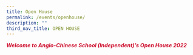 ```yaml
---
title: Open House
permalink: /events/openhouse/
description: ""
third_nav_title: OPEN HOUSE
---
```

<span style="color: #ce0e2d;"><strong><i>Welcome to Anglo-Chinese School (Independent)’s Open House 2022</i></strong></span>
